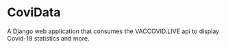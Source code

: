# CoviData
A Django web application that consumes the VACCOVID.LIVE api to display Covid-19 statistics and more.
